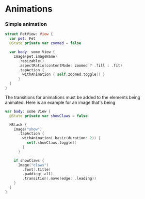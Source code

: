 # Animations



### Simple animation

```swift
struct PetView: View {
  var pet: Pet
  @State private var zoomed = false

  var body: some View {
    Image(pet.imageName)
      .resizable()
      .aspectRatio(contentMode: zoomed ? .fill : .fit)
      .tapAction { 
        withAnimation { self.zoomed.toggle() }
      }
  }
}
```

The transitions for animations must be added to the elements being animated. Here is an example for an image that's being 

```swift
var body: some View {
  @State private var showClaws = false

  HStack {
    Image("show")
      .tapAction {
        withAnimation(.basic(duration: 2)) {
          self.showClaws.toggle()
        }
      }

    if showClaws {
      Image("claws")
        .font(.title)
        .padding(.all)
        .transition(.move(edge: .leading))
    }
  }
}

```

